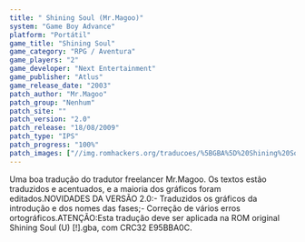 ```yaml
---
title: " Shining Soul (Mr.Magoo)"
system: "Game Boy Advance"
platform: "Portátil"
game_title: "Shining Soul"
game_category: "RPG / Aventura"
game_players: "2"
game_developer: "Next Entertainment"
game_publisher: "Atlus"
game_release_date: "2003"
patch_author: "Mr.Magoo"
patch_group: "Nenhum"
patch_site: ""
patch_version: "2.0"
patch_release: "18/08/2009"
patch_type: "IPS"
patch_progress: "100%"
patch_images: ["//img.romhackers.org/traducoes/%5BGBA%5D%20Shining%20Soul%20-%20Mr.Magoo%20-%201.png","//img.romhackers.org/traducoes/%5BGBA%5D%20Shining%20Soul%20-%20Mr.Magoo%20-%202.png","//img.romhackers.org/traducoes/%5BGBA%5D%20Shining%20Soul%20-%20Mr.Magoo%20-%203.png"]
---
```

Uma boa tradução do tradutor freelancer Mr.Magoo. Os textos estão traduzidos e acentuados, e a maioria dos gráficos foram editados.NOVIDADES DA VERSÃO 2.0:- Traduzidos os gráficos da introdução e dos nomes das fases;- Correção de vários erros ortográficos.ATENÇÃO:Esta tradução deve ser aplicada na ROM original Shining Soul (U) [!].gba, com CRC32 E95BBA0C.